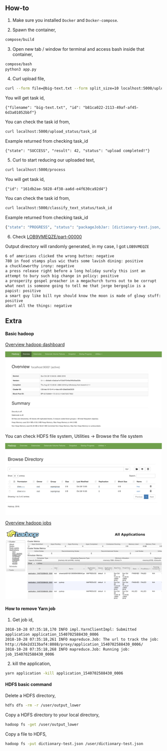 ## How-to

1. Make sure you installed `Docker` and `Docker-compose`.

2. Spawn the container,
```bash
compose/build
```

3. Open new tab / window for terminal and access bash inside that container,
```bash
compose/bash
python3 app.py
```

4. Curl upload file,
```bash
curl --form file=@big-text.txt --form split_size=10 localhost:5000/upload
```

You will get task id,
```text
{"filename": "big-text.txt", "id": "b81ca022-2113-49af-af45-6d3a01052bbf"}
```

You can check the task id from,
```bash
curl localhost:5000/upload_status/task_id
```

Example returned from checking task_id
```text
{"state": "SUCCESS", "result": 42, "status": "upload completed!"}
```

5. Curl to start reducing our uploaded text,
```bash
curl localhost:5000/process
```

You will get task id,
```text
{"id": "161db2ae-5828-4f38-aa6d-e4f630ca92d4"}
```

You can check the task id from,
```bash
curl localhost:5000/classify_text_status/task_id
```

Example returned from checking task_id
```bash
{"state": "PROGRESS", "status": "packageJobJar: [dictionary-test.json, frozen_model.pb, classification.py, reducer.py, /tmp/hadoop-unjar7180917463070947723/] [] /tmp/streamjob7543476212346001034.jar tmpDir=null"}
```

6. Check [LOB9VMEQZE/part-00000](LOB9VMEQZE/part-00000)

Output directory will randomly generated, in my case, I got `LOB9VMEQZE`

```text
6 of americans clicked the wrong button: negative
780 in food stamps plus wic thats some lavish dining: positive
a chuckleworthy irony: negative
a press release right before a long holiday surely this isnt an attempt to bury such big change in policy: positive
a prosperity gospel preacher in a megachurch turns out to be corrupt what next is someone going to tell me that jorge bergoglio is a papist: positive
a smart guy like bill nye should know the moon is made of glowy stuff: positive
abort all the things: negative
```

## Extra

#### Basic hadoop

[Overview hadoop dashboard](http://localhost:9870)

![alt text](printscreen/2.png)

You can check HDFS file system, Utilities -> Browse the file system

![alt text](printscreen/3.png)

[Overview hadoop jobs](http://localhost:8088/cluster)

![alt text](printscreen/1.png)

#### How to remove Yarn job

1. Get job id,
```text
2018-10-28 07:35:18,170 INFO impl.YarnClientImpl: Submitted application application_1540702588430_0006
2018-10-28 07:35:18,261 INFO mapreduce.Job: The url to track the job: http://6de2d313baf4:8088/proxy/application_1540702588430_0006/
2018-10-28 07:35:18,268 INFO mapreduce.Job: Running job: job_1540702588430_0006
```

2. kill the application,
```bash
yarn application -kill application_1540702588430_0006
```

#### HDFS basic command

Delete a HDFS directory,
```bash
hdfs dfs -rm -r /user/output_lower
```

Copy a HDFS directory to your local directory,
```bash
hadoop fs -get /user/output_lower
```

Copy a file to HDFS,
```bash
hadoop fs -put dictionary-test.json /user/dictionary-test.json
```
